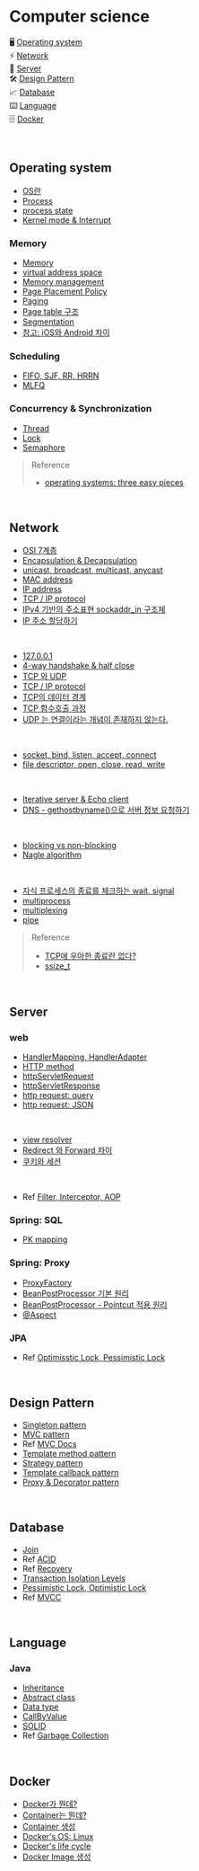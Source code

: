 # Computer science

🖥 [Operating system](#operating-system)<br>
⚡️ [Network](#network)<br>
💌 [Server](#server)<br>
🛠 [Design Pattern](#design-pattern)<br>
📈 [Database](#database)<br>
⌨️ [Language](#language)<br>
🗄 [Docker](#docker)<br>

<br>

## Operating system

- [OS란](https://github.com/evelyn82ny/Computer-science/blob/master/Operating_system/theory/what_is_OS.md)
- [Process](https://github.com/evelyn82ny/Computer-science/blob/master/Operating_system/theory/process.md)
- [process state](https://github.com/evelyn82ny/Computer-science/blob/master/Operating_system/theory/process_state.md)
- [Kernel mode & Interrupt](https://github.com/evelyn82ny/Computer-science/blob/master/Operating_system/theory/interrupt.md)

### Memory

- [Memory](https://github.com/evelyn82ny/Computer-science/blob/master/Operating_system/theory/memory.md)
- [virtual address space](https://velog.io/@evelyn82ny/virtual-address-space)
- [Memory management](https://github.com/evelyn82ny/Computer-science/blob/master/Operating_system/theory/memory_management.md)
- [Page Placement Policy](https://github.com/evelyn82ny/Computer-science/blob/master/Operating_system/theory/page_placement_policy.md)
- [Paging](https://github.com/evelyn82ny/Computer-science/blob/master/Operating_system/theory/paging.md)
- [Page table 구조](https://github.com/evelyn82ny/Computer-science/blob/master/Operating_system/theory/page_table_structure.md)
- [Segmentation](https://github.com/evelyn82ny/Computer-science/blob/master/Operating_system/theory/segmentation.md)
- [참고: iOS와 Android 차이](https://github.com/evelyn82ny/Computer-science/blob/master/Operating_system/theory/difference_between_iOS_and_Android.md)
  
### Scheduling

- [FIFO, SJF, RR, HRRN](https://github.com/evelyn82ny/Computer-science/blob/master/Operating_system/theory/scheduling.md)
- [MLFQ](https://github.com/evelyn82ny/Computer-science/blob/master/Operating_system/theory/MLFQ.md)

### Concurrency & Synchronization

- [Thread](https://velog.io/@evelyn82ny/concurrency-thread)
- [Lock](https://velog.io/@evelyn82ny/synchronization-lock)
- [Semaphore](https://velog.io/@evelyn82ny/synchronization-semaphore)

> Reference
> - [operating systems: three easy pieces](https://pages.cs.wisc.edu/~remzi/OSTEP/)

<br>

## Network

- [OSI 7계층](https://github.com/evelyn82ny/Computer-science/blob/master/Network/theory/OSI-7-layer.md)
- [Encapsulation & Decapsulation](https://github.com/evelyn82ny/Computer-science/blob/master/Network/theory/encapsulation.md)
- [unicast, broadcast, multicast, anycast](https://github.com/evelyn82ny/Computer-science/blob/master/Network/theory/unicast_BUM_traffic.md)
- [MAC address](https://github.com/evelyn82ny/Computer-science/blob/master/Network/theory/MAC-address.md)
- [IP address](https://github.com/evelyn82ny/Computer-science/blob/master/Network/theory/IP-address.md)
- [TCP / IP protocol](https://github.com/evelyn82ny/Computer-science/blob/master/Network/theory/TCP-IP-protocol.md)
- [IPv4 기반의 주소표현 sockaddr_in 구조체](https://github.com/evelyn82ny/Computer-science/blob/master/Network/theory/sockaddr.md)
- [IP 주소 할당하기](https://github.com/evelyn82ny/Computer-science/blob/master/Network/theory/allocate-ip.md)
<br>

- [127.0.0.1](https://github.com/evelyn82ny/Computer-science/blob/master/Network/theory/localhost.md)
- [4-way handshake & half close](https://github.com/evelyn82ny/Computer-science/blob/master/Network/theory/4-way-handshake.md)
- [TCP 와 UDP](https://github.com/evelyn82ny/Computer-science/blob/master/Network/theory/TCP-VS-UDP.md)
- [TCP / IP protocol](https://github.com/evelyn82ny/Computer-science/blob/master/Network/theory/TCP-IP-protocol.md)
- [TCP의 데이터 경계](https://github.com/evelyn82ny/Computer-science/blob/master/Network/theory/boundary-of-tcp-transmission-data.md)
- [TCP 함수호출 과정](https://github.com/evelyn82ny/Computer-science/blob/master/Network/theory/TCP-system-call.md)
- [UDP 는 연결이라는 개념이 존재하지 않는다.](https://github.com/evelyn82ny/Computer-science/blob/master/Network/theory/UDP-system-call.md)
<br>

- [socket, bind, listen, accept, connect](https://github.com/evelyn82ny/Computer-science/blob/master/Network/theory/socket.md)
- [file descriptor, open, close, read, write](https://github.com/evelyn82ny/Computer-science/blob/master/Network/theory/file-descriptor.md)
<br>

- [Iterative server & Echo client](https://github.com/evelyn82ny/Computer-science/blob/master/Network/theory/iterative-server-and-echo-client.md)
- [DNS - gethostbyname()으로 서버 정보 요청하기](https://github.com/evelyn82ny/Computer-science/blob/master/Network/theory/dns.md)
<br>

- [blocking vs non-blocking](https://github.com/evelyn82ny/Computer-science/blob/master/Network/theory/blocking-vs-non-blocking.md)
- [Nagle algorithm](https://github.com/evelyn82ny/Computer-science/blob/master/Network/theory/nagle-algorithm.md)
<br>

- [자식 프로세스의 종료를 체크하는 wait, signal](https://github.com/evelyn82ny/Computer-science/blob/master/Network/theory/zombie-check.md)
- [multiprocess](https://github.com/evelyn82ny/Computer-science/blob/master/Network/theory/multiprocess.md)
- [multiplexing](https://github.com/evelyn82ny/Computer-science/blob/master/Network/theory/multiplexing.md)
- [pipe](https://github.com/evelyn82ny/Computer-science/blob/master/Network/theory/pipe.md)

> Reference
> - [TCP에 우아한 종료란 없다?](https://sunyzero.tistory.com/269)
> - [ssize_t](https://lacti.github.io/2011/01/08/different-between-size-t-ssize-t/)

<br>

## Server

### web

- [HandlerMapping, HandlerAdapter](https://github.com/evelyn82ny/Computer-science/blob/master/Server/Web/handler_mapping_and_adapter.md)
- [HTTP method](https://github.com/evelyn82ny/Computer-science/blob/master/Server/Web/http_method.md)
- [httpServletRequest](https://github.com/evelyn82ny/Computer-science/blob/master/Server/Web/httpServletRequest.md)
- [httpServletResponse](https://github.com/evelyn82ny/Computer-science/blob/master/Server/Web/httpServletResponse.md)
- [http request: query](https://github.com/evelyn82ny/Computer-science/blob/master/Server/Web/http_request_query.md)
- [http request: JSON](https://github.com/evelyn82ny/Computer-science/blob/master/Server/Web/http_request_json.md)
<br>

- [view resolver](https://github.com/evelyn82ny/Computer-science/blob/master/Server/Web/view_resolver.md)
- [Redirect 와 Forward 차이](https://github.com/evelyn82ny/Computer-science/blob/master/Server/Web/redirect_forward.md)
- [쿠키와 세션](https://github.com/evelyn82ny/Computer-science/blob/master/Server/Web/cookie_and_session.md)
<br>

- Ref [Filter, Interceptor, AOP](https://popo015.tistory.com/116?category=902728)

### Spring: SQL

- [PK mapping](https://velog.io/@evelyn82ny/primary-key-mapping)

### Spring: Proxy

- [ProxyFactory](https://github.com/evelyn82ny/Computer-science/blob/master/Server/proxy/ProxyFactory.md)
- [BeanPostProcessor 기본 원리](https://github.com/evelyn82ny/Computer-science/blob/master/Server/proxy/BeanPostProcessor_basic.md)
- [BeanPostProcessor - Pointcut 적용 원리](https://github.com/evelyn82ny/Computer-science/blob/master/Server/proxy/BeanPostProcessor_pointcut.md)
- [@Aspect](https://velog.io/@evelyn82ny/Spring-AOP-Aspect)

### JPA

- Ref [Optimisstic Lock, Pessimistic Lock](https://reiphiel.tistory.com/entry/understanding-jpa-lock)

<br>

## Design Pattern

- [Singleton pattern](https://github.com/evelyn82ny/Computer-science/blob/master/Server/pattern/singleton_pattern.md)
- [MVC pattern](https://github.com/evelyn82ny/Computer-science/blob/master/Server/pattern/spring_mvc.md)
- Ref [MVC Docs](https://docs.spring.io/spring-framework/docs/current/reference/html/web.html#mvc-servlet)
- [Template method pattern](https://velog.io/@evelyn82ny/template-method-pattern)
- [Strategy pattern](https://velog.io/@evelyn82ny/strategy-pattern)
- [Template callback pattern](https://velog.io/@evelyn82ny/template-callback-pattern)
- [Proxy & Decorator pattern](https://velog.io/@evelyn82ny/proxy-pattern-decorator-pattern)

<br>

## Database

- [Join](https://github.com/evelyn82ny/Computer-science/blob/master/Database/Join.md)
- Ref [ACID](https://hanamon.kr/%EB%8D%B0%EC%9D%B4%ED%84%B0%EB%B2%A0%EC%9D%B4%EC%8A%A4-%ED%8A%B8%EB%9E%9C%EC%9E%AD%EC%85%98%EC%9D%98-acid-%EC%84%B1%EC%A7%88/)
- Ref [Recovery](https://victorydntmd.tistory.com/130)
- [Transaction Isolation Levels](https://github.com/evelyn82ny/Computer-science/blob/master/Database/transation_isolation_levels.md)
- [Pessimistic Lock, Optimistic Lock](https://github.com/evelyn82ny/Computer-science/blob/master/Database/optimistic_lock_pessimistic_lock.md)
- Ref [MVCC](https://mangkyu.tistory.com/53)

<br>

## Language

### Java

- [Inheritance](https://github.com/evelyn82ny/Computer-science/blob/master/Language/Java/Inheritance.md)
- [Abstract class](https://github.com/evelyn82ny/Computer-science/blob/master/Language/Java/AbstractClass.md)
- [Data type](https://github.com/evelyn82ny/Computer-science/blob/master/Language/Java/DataType.md)
- [CallByValue](https://github.com/evelyn82ny/Computer-science/blob/master/Language/Java/CallByValue.md)
- [SOLID](https://github.com/evelyn82ny/Computer-science/blob/master/Language/Java/SOLID.md)
- Ref [Garbage Collection](https://d2.naver.com/helloworld/1329)

<br>

## Docker

- [Docker가 뭔데?](https://github.com/evelyn82ny/Computer-science/blob/master/Docker/what_is_docker.md)
- [Container는 뭔데?](https://github.com/evelyn82ny/Computer-science/blob/master/Docker/what_is_container.md)
- [Container 생성](https://github.com/evelyn82ny/Computer-science/blob/master/Docker/create_container.md)
- [Docker's OS: Linux](https://github.com/evelyn82ny/Computer-science/blob/master/Docker/docker_os_linux.md)
- [Docker's life cycle](https://github.com/evelyn82ny/Computer-science/blob/master/Docker/docker_life_cycle.md)
- [Docker Image 생성](https://github.com/evelyn82ny/Computer-science/blob/master/Docker/create_docker_image.md)